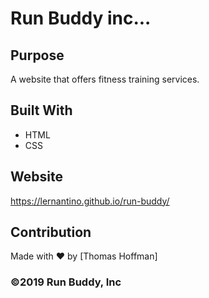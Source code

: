 # Run Buddy inc...

## Purpose
A website that offers fitness training services.

## Built With
* HTML
* CSS

## Website
https://lernantino.github.io/run-buddy/

## Contribution
Made with ❤️ by [Thomas Hoffman]

### ©️2019 Run Buddy, Inc 
